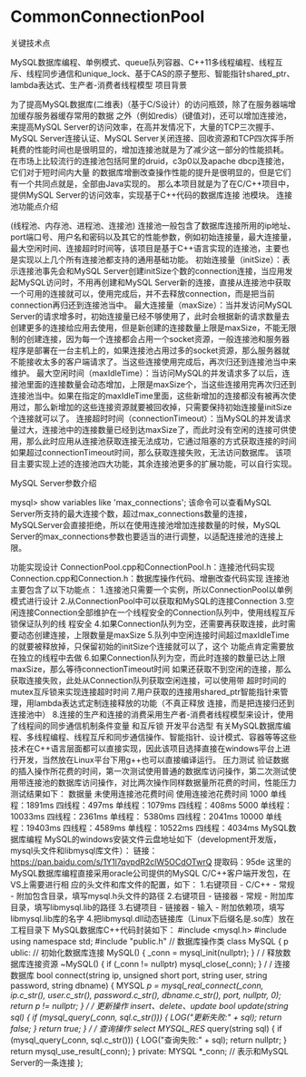 # CommonConnectionPool
关键技术点

MySQL数据库编程、单例模式、queue队列容器、C++11多线程编程、线程互斥、线程同步通信和unique_lock、基于CAS的原子整形、智能指针shared_ptr、lambda表达式、生产者-消费者线程模型
项目背景

为了提高MySQL数据库(二维表)（基于C/S设计）的访问瓶颈，除了在服务器端增加缓存服务器缓存常用的数据
之外（例如redis）(键值对)，还可以增加连接池，来提高MySQL Server的访问效率，在高并发情况下，大量的TCP三次握手、MySQL Server连接认证、MySQL Server关闭连接、回收资源和TCP四次挥手所耗费的性能时间也是很明显的，增加连接池就是为了减少这一部分的性能损耗。
在市场上比较流行的连接池包括阿里的druid，c3p0以及apache dbcp连接池，它们对于短时间内大量
的数据库增删改查操作性能的提升是很明显的，但是它们有一个共同点就是，全部由Java实现的。
那么本项目就是为了在C/C++项目中，提供MySQL Server的访问效率，实现基于C++代码的数据库连接
池模块。
连接池功能点介绍

(线程池、内存池、进程池、连接池) 连接池一般包含了数据库连接所用的ip地址、port端口号、用户名和密码以及其它的性能参数，例如初始连接量，最大连接量，最大空闲时间、连接超时时间等，该项目是基于C++语言实现的连接池，主要也是实现以上几个所有连接池都支持的通用基础功能。
初始连接量（initSize）：表示连接池事先会和MySQL Server创建initSize个数的connection连接，当应用发起MySQL访问时，不用再创建和MySQL Server新的连接，直接从连接池中获取一个可用的连接就可以，使用完成后，并不去释放connection，而是把当前connection再归还到连接池当中。
最大连接量（maxSize）：当并发访问MySQL Server的请求增多时，初始连接量已经不够使用了，此时会根据新的请求数量去创建更多的连接给应用去使用，但是新创建的连接数量上限是maxSize，不能无限制的创建连接，因为每一个连接都会占用一个socket资源，一般连接池和服务器程序是部署在一台主机上的，如果连接池占用过多的socket资源，那么服务器就不能接收太多的客户端请求了。当这些连接使用完成后，再次归还到连接池当中来维护。
最大空闲时间（maxIdleTime）：当访问MySQL的并发请求多了以后，连接池里面的连接数量会动态增加，上限是maxSize个，当这些连接用完再次归还到连接池当中。如果在指定的maxIdleTime里面，这些新增加的连接都没有被再次使用过，那么新增加的这些连接资源就要被回收掉，只需要保持初始连接量initSize个连接就可以了。
连接超时时间（connectionTimeout）：当MySQL的并发请求量过大，连接池中的连接数量已经到达maxSize了，而此时没有空闲的连接可供使用，那么此时应用从连接池获取连接无法成功，它通过阻塞的方式获取连接的时间如果超过connectionTimeout时间，那么获取连接失败，无法访问数据库。
该项目主要实现上述的连接池四大功能，其余连接池更多的扩展功能，可以自行实现。


MySQL Server参数介绍

mysql> show variables like 'max_connections';
该命令可以查看MySQL Server所支持的最大连接个数，超过max_connections数量的连接，MySQLServer会直接拒绝，所以在使用连接池增加连接数量的时候，MySQL Server的max_connections参数也要适当的进行调整，以适配连接池的连接上限。

功能实现设计
ConnectionPool.cpp和ConnectionPool.h：连接池代码实现
Connection.cpp和Connection.h：数据库操作代码、增删改查代码实现
连接池主要包含了以下功能点：
1.连接池只需要一个实例，所以ConnectionPool以单例模式进行设计
2.从ConnectionPool中可以获取和MySQL的连接Connection
3.空闲连接Connection全部维护在一个线程安全的Connection队列中，使用线程互斥锁保证队列的线
程安全
4.如果Connection队列为空，还需要再获取连接，此时需要动态创建连接，上限数量是maxSize
5.队列中空闲连接时间超过maxIdleTime的就要被释放掉，只保留初始的initSize个连接就可以了，这个
功能点肯定需要放在独立的线程中去做
6.如果Connection队列为空，而此时连接的数量已达上限maxSize，那么等待connectionTimeout时间
如果还获取不到空闲的连接，那么获取连接失败，此处从Connection队列获取空闲连接，可以使用带
超时时间的mutex互斥锁来实现连接超时时间
7.用户获取的连接用shared_ptr智能指针来管理，用lambda表达式定制连接释放的功能（不真正释放
连接，而是把连接归还到连接池中）
8.连接的生产和连接的消费采用生产者-消费者线程模型来设计，使用了线程间的同步通信机制条件变量
和互斥锁
开发平台选型
有关MySQL数据库编程、多线程编程、线程互斥和同步通信操作、智能指针、设计模式、容器等等这些技术在C++语言层面都可以直接实现，因此该项目选择直接在windows平台上进行开发，当然放在Linux平台下用g++也可以直接编译运行。
压力测试
验证数据的插入操作所花费的时间，第一次测试使用普通的数据库访问操作，第二次测试使用带连接池的数据库访问操作，对比两次操作同样数据量所花费的时间，性能压力测试结果如下：
数据量 	未使用连接池花费时间 	使用连接池花费时间
1000 	单线程：1891ms 四线程：497ms 	单线程：1079ms 四线程：408ms
5000 	单线程：10033ms 四线程：2361ms 	单线程： 5380ms 四线程：2041ms
10000 	单线程：19403ms 四线程：4589ms 	单线程：10522ms 四线程：4034ms
MySQL数据库编程
MySQL的windows安装文件云盘地址如下（development开发版，mysql头文件和libmysql库文件）：
链接：https://pan.baidu.com/s/1Y1l7qvpdR2clW5OCdOTwrQ
提取码：95de
这里的MySQL数据库编程直接采用oracle公司提供的MySQL C/C++客户端开发包，在VS上需要进行相
应的头文件和库文件的配置，如下：
1.右键项目 - C/C++ - 常规 - 附加包含目录，填写mysql.h头文件的路径
2.右键项目 - 链接器 - 常规 - 附加库目录，填写libmysql.lib的路径
3.右键项目 - 链接器 - 输入 - 附加依赖项，填写libmysql.lib库的名字
4.把libmysql.dll动态链接库（Linux下后缀名是.so库）放在工程目录下
MySQL数据库C++代码封装如下：
#include <mysql.h>
#include <string>
using namespace std;
#include "public.h"
// 数据库操作类
class MySQL
{ p
ublic:
// 初始化数据库连接
MySQL()
{
_conn = mysql_init(nullptr);
} /
/ 释放数据库连接资源
~MySQL()
{
if (_conn != nullptr)
mysql_close(_conn);
} /
/ 连接数据库
bool connect(string ip, unsigned short port, string user, string password,
string dbname)
{
MYSQL *p = mysql_real_connect(_conn, ip.c_str(), user.c_str(),
password.c_str(), dbname.c_str(), port, nullptr, 0);
return p != nullptr;
} /
/ 更新操作 insert、delete、update
bool update(string sql)
{
if (mysql_query(_conn, sql.c_str()))
{
LOG("更新失败:" + sql);
return false;
} return true;
} /
/ 查询操作 select
MYSQL_RES* query(string sql)
{
if (mysql_query(_conn, sql.c_str()))
{
LOG("查询失败:" + sql);
return nullptr;
} return mysql_use_result(_conn);
}
private:
MYSQL *_conn; // 表示和MySQL Server的一条连接
}; 

 

